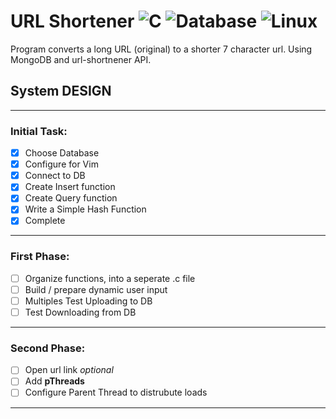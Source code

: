 # URL Shortener ![C](https://img.shields.io/badge/-C-yellow) ![Database](https://img.shields.io/badge/-MongoDB-blue) ![Linux](https://img.shields.io/badge/Linux-Ubuntu-critical)

Program converts a long URL (original) to a shorter 7 character url. Using MongoDB and url-shortnener API.
## System DESIGN
----
### Initial Task:
- [x] Choose Database
- [x] Configure for Vim
- [x] Connect to DB
- [x] Create Insert function
- [x] Create Query function
- [x] Write a Simple Hash Function
- [x] Complete
----
### First Phase:
- [ ] Organize functions, into a seperate .c file
- [ ] Build / prepare  dynamic user input
- [ ] Multiples Test Uploading to DB 
- [ ] Test Downloading from DB
---
### Second Phase:
- [ ] Open url link *optional*
- [ ] Add **pThreads**
- [ ] Configure Parent Thread to distrubute loads
---

